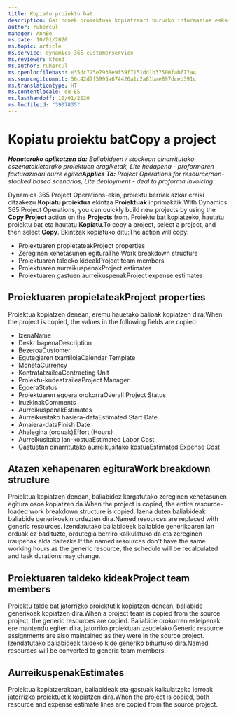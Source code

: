 ```yaml
---
title: Kopiatu proiektu bat
description: Gai honek proiektuak kopiatzeari buruzko informazioa eskaintzen du Dynamics 365 Project Operations-en.
author: ruhercul
manager: AnnBe
ms.date: 10/01/2020
ms.topic: article
ms.service: dynamics-365-customerservice
ms.reviewer: kfend
ms.author: ruhercul
ms.openlocfilehash: e35dc725e7938e9f59f7151dd1b37500fabf77a4
ms.sourcegitcommit: 56c42d7f5995a674426a1c2a81bae897dceb391c
ms.translationtype: HT
ms.contentlocale: eu-ES
ms.lasthandoff: 10/01/2020
ms.locfileid: "3907835"
---
```

# <a name="copy-a-project"></a><span data-ttu-id="80277-103">Kopiatu proiektu bat</span><span class="sxs-lookup"><span data-stu-id="80277-103">Copy a project</span></span>

<span data-ttu-id="80277-104">_**Honetarako aplikatzen da:** Baliabideen / stockean oinarritutako eszenatokietarako proiektuen eragiketak, Lite hedapena - proformaren fakturazioari aurre egitea_</span><span class="sxs-lookup"><span data-stu-id="80277-104">_**Applies To:** Project Operations for resource/non-stocked based scenarios, Lite deployment - deal to proforma invoicing_</span></span>

<span data-ttu-id="80277-105">Dynamics 365 Project Operations-ekin, proiektu berriak azkar eraiki ditzakezu **Kopiatu proiektua** ekintza **Proiektuak** inprimakitik.</span><span class="sxs-lookup"><span data-stu-id="80277-105">With Dynamics 365 Project Operations, you can quickly build new projects by using the **Copy Project** action on the **Projects** from.</span></span> <span data-ttu-id="80277-106">Proiektu bat kopiatzeko, hautatu proiektu bat eta hautatu **Kopiatu**.</span><span class="sxs-lookup"><span data-stu-id="80277-106">To copy a project, select a project, and then select **Copy**.</span></span> <span data-ttu-id="80277-107">Ekintzak kopiatuko ditu:</span><span class="sxs-lookup"><span data-stu-id="80277-107">The action will copy:</span></span>

- <span data-ttu-id="80277-108">Proiektuaren propietateak</span><span class="sxs-lookup"><span data-stu-id="80277-108">Project properties</span></span>
- <span data-ttu-id="80277-109">Zereginen xehetasunen egitura</span><span class="sxs-lookup"><span data-stu-id="80277-109">The Work breakdown structure</span></span>
- <span data-ttu-id="80277-110">Proiektuaren taldeko kideak</span><span class="sxs-lookup"><span data-stu-id="80277-110">Project team members</span></span>
- <span data-ttu-id="80277-111">Proiektuaren aurreikuspenak</span><span class="sxs-lookup"><span data-stu-id="80277-111">Project estimates</span></span>
- <span data-ttu-id="80277-112">Proiektuaren gastuen aurreikuspenak</span><span class="sxs-lookup"><span data-stu-id="80277-112">Project expense estimates</span></span>

## <a name="project-properties"></a><span data-ttu-id="80277-113">Proiektuaren propietateak</span><span class="sxs-lookup"><span data-stu-id="80277-113">Project properties</span></span>

<span data-ttu-id="80277-114">Proiektua kopiatzen denean, eremu hauetako balioak kopiatzen dira:</span><span class="sxs-lookup"><span data-stu-id="80277-114">When the project is copied, the values in the following fields are copied:</span></span>

- <span data-ttu-id="80277-115">Izena</span><span class="sxs-lookup"><span data-stu-id="80277-115">Name</span></span>
- <span data-ttu-id="80277-116">Deskribapena</span><span class="sxs-lookup"><span data-stu-id="80277-116">Description</span></span>
- <span data-ttu-id="80277-117">Bezeroa</span><span class="sxs-lookup"><span data-stu-id="80277-117">Customer</span></span>
- <span data-ttu-id="80277-118">Egutegiaren txantiloia</span><span class="sxs-lookup"><span data-stu-id="80277-118">Calendar Template</span></span>
- <span data-ttu-id="80277-119">Moneta</span><span class="sxs-lookup"><span data-stu-id="80277-119">Currency</span></span>
- <span data-ttu-id="80277-120">Kontratatzailea</span><span class="sxs-lookup"><span data-stu-id="80277-120">Contracting Unit</span></span>
- <span data-ttu-id="80277-121">Proiektu-kudeatzailea</span><span class="sxs-lookup"><span data-stu-id="80277-121">Project Manager</span></span>
- <span data-ttu-id="80277-122">Egoera</span><span class="sxs-lookup"><span data-stu-id="80277-122">Status</span></span>
- <span data-ttu-id="80277-123">Proiektuaren egoera orokorra</span><span class="sxs-lookup"><span data-stu-id="80277-123">Overall Project Status</span></span>
- <span data-ttu-id="80277-124">Iruzkinak</span><span class="sxs-lookup"><span data-stu-id="80277-124">Comments</span></span>
- <span data-ttu-id="80277-125">Aurreikuspenak</span><span class="sxs-lookup"><span data-stu-id="80277-125">Estimates</span></span>
- <span data-ttu-id="80277-126">Aurreikusitako hasiera-data</span><span class="sxs-lookup"><span data-stu-id="80277-126">Estimated Start Date</span></span>
- <span data-ttu-id="80277-127">Amaiera-data</span><span class="sxs-lookup"><span data-stu-id="80277-127">Finish Date</span></span>
- <span data-ttu-id="80277-128">Ahalegina (orduak)</span><span class="sxs-lookup"><span data-stu-id="80277-128">Effort (Hours)</span></span>
- <span data-ttu-id="80277-129">Aurreikusitako lan-kostua</span><span class="sxs-lookup"><span data-stu-id="80277-129">Estimated Labor Cost</span></span>
- <span data-ttu-id="80277-130">Gastuetan oinarritutako aurreikusitako kostua</span><span class="sxs-lookup"><span data-stu-id="80277-130">Estimated Expense Cost</span></span>

## <a name="work-breakdown-structure"></a><span data-ttu-id="80277-131">Atazen xehapenaren egitura</span><span class="sxs-lookup"><span data-stu-id="80277-131">Work breakdown structure</span></span>

<span data-ttu-id="80277-132">Proiektua kopiatzen denean, baliabidez kargatutako zereginen xehetasunen egitura osoa kopiatzen da.</span><span class="sxs-lookup"><span data-stu-id="80277-132">When the project is copied, the entire resource-loaded work breakdown structure is copied.</span></span> <span data-ttu-id="80277-133">Izena duten baliabideak baliabide generikoekin ordezten dira.</span><span class="sxs-lookup"><span data-stu-id="80277-133">Named resources are replaced with generic resources.</span></span> <span data-ttu-id="80277-134">Izendatutako baliabideek baliabide generikoaren lan orduak ez badituzte, ordutegia berriro kalkulatuko da eta zereginen iraupenak alda daitezke.</span><span class="sxs-lookup"><span data-stu-id="80277-134">If the named resources don't have the same working hours as the generic resource, the schedule will be recalculated and task durations may change.</span></span>

## <a name="project-team-members"></a><span data-ttu-id="80277-135">Proiektuaren taldeko kideak</span><span class="sxs-lookup"><span data-stu-id="80277-135">Project team members</span></span>

<span data-ttu-id="80277-136">Proiektu talde bat jatorrizko proiektutik kopiatzen denean, baliabide generikoak kopiatzen dira.</span><span class="sxs-lookup"><span data-stu-id="80277-136">When a project team is copied from the source project, the generic resources are copied.</span></span> <span data-ttu-id="80277-137">Baliabide orokorren esleipenak ere mantendu egiten dira, jatorriko proiektuan zeudelako.</span><span class="sxs-lookup"><span data-stu-id="80277-137">Generic resource assignments are also maintained as they were in the source project.</span></span> <span data-ttu-id="80277-138">Izendatutako baliabideak taldeko kide generiko bihurtuko dira.</span><span class="sxs-lookup"><span data-stu-id="80277-138">Named resources will be converted to generic team members.</span></span>

## <a name="estimates"></a><span data-ttu-id="80277-139">Aurreikuspenak</span><span class="sxs-lookup"><span data-stu-id="80277-139">Estimates</span></span>

<span data-ttu-id="80277-140">Proiektua kopiatzerakoan, baliabideak eta gastuak kalkulatzeko lerroak jatorrizko proiektuetik kopiatzen dira.</span><span class="sxs-lookup"><span data-stu-id="80277-140">When the project is copied, both resource and expense estimate lines are copied from the source project.</span></span>